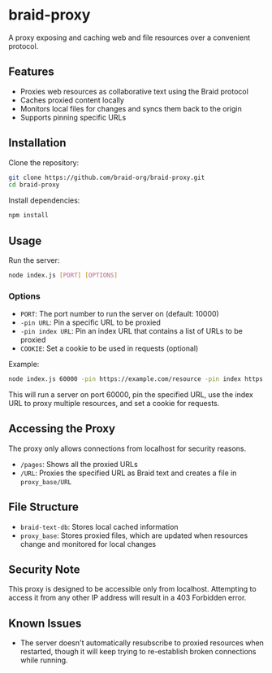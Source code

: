 # braid-proxy
A proxy exposing and caching web and file resources over a convenient protocol.

## Features

- Proxies web resources as collaborative text using the Braid protocol
- Caches proxied content locally
- Monitors local files for changes and syncs them back to the origin
- Supports pinning specific URLs

## Installation

Clone the repository:

```bash
git clone https://github.com/braid-org/braid-proxy.git
cd braid-proxy
```

Install dependencies:

```bash
npm install
```

## Usage

Run the server:

```bash
node index.js [PORT] [OPTIONS]
```

### Options

- `PORT`: The port number to run the server on (default: 10000)
- `-pin URL`: Pin a specific URL to be proxied
- `-pin index URL`: Pin an index URL that contains a list of URLs to be proxied
- `COOKIE`: Set a cookie to be used in requests (optional)

Example:

```bash
node index.js 60000 -pin https://example.com/resource -pin index https://example.com/index.json mycookie=value
```

This will run a server on port 60000, pin the specified URL, use the index URL to proxy multiple resources, and set a cookie for requests.

## Accessing the Proxy

The proxy only allows connections from localhost for security reasons.

- `/pages`: Shows all the proxied URLs
- `/URL`: Proxies the specified URL as Braid text and creates a file in `proxy_base/URL`

## File Structure

- `braid-text-db`: Stores local cached information
- `proxy_base`: Stores proxied files, which are updated when resources change and monitored for local changes

## Security Note

This proxy is designed to be accessible only from localhost. Attempting to access it from any other IP address will result in a 403 Forbidden error.

## Known Issues

- The server doesn't automatically resubscribe to proxied resources when restarted, though it will keep trying to re-establish broken connections while running.
